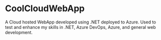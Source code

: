 # CoolCloudWebApp
A Cloud hosted WebApp developed using .NET deployed to Azure. Used to test and enhance my skills in .NET, Azure DevOps, Azure, and general web development.
